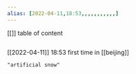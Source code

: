 ```yaml
---
alias: [2022-04-11,18:53,,,,,,,,,,,]
---
```

[[]]
table of content
```toc
```

[[2022-04-11]] 18:53
first time in [[beijing]]
```query
"artificial snow"
```